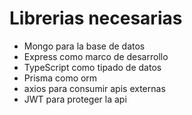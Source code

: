 # Librerias necesarias

- Mongo para la base de datos
- Express como marco de desarrollo
- TypeScript como tipado de datos
- Prisma como orm
- axios para consumir apis externas
- JWT para proteger la api
